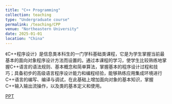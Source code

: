 ```yaml
---
title: "C++ Programming"
collection: teaching
type: "Undergraduate course"
permalink: /teaching/CPP
venue: "Northeastern University"
date: 2025-01-01
location: "China"
---
```


《C++程序设计》是信息类本科生的一门学科基础类课程，它是为学生掌握当前最基本的面向对象程序设计方法而设置的。通过本课程的学习，使学生比较熟练地掌握C++语言的语法规则、基本概念和简单算法，掌握基本的程序设计过程和技巧；具备初步的高级语言程序设计能力和编程经验，能够熟练应用集成环境进行C++语言的编写、编译与调试，在此基础上增加面向对象的基本知识，掌握C++输入输出流操作，以及类的基本定义和使用。

[PPT](https://liguorui77.github.io/files/PPT.zip)

<!--[Ex1](https://liguorui77.github.io/files/Ex1.zip)  [Ex2](https://liguorui77.github.io/files/Ex2.zip) [Ex3](https://liguorui77.github.io/files/Ex3.zip) [Ex4](https://liguorui77.github.io/files/Ex4.zip) [Ex5](https://liguorui77.github.io/files/Ex5.zip) [Ex6](https://liguorui77.github.io/files/Ex6.zip) [Ex7](https://liguorui77.github.io/files/Ex7.zip) [Ex8](https://liguorui77.github.io/files/Ex8.zip) [Ex9](https://liguorui77.github.io/files/Ex9.zip) [Ex10](https://liguorui77.github.io/files/Ex10.zip) [模拟题答案](https://liguorui77.github.io/files/模拟题答案.zip)


[C++程序设计期末考试-考生须知](https://liguorui77.github.io/files/考生须知.pdf)-->
